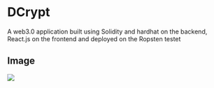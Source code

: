 # DCrypt

A web3.0 application built using Solidity and hardhat on the backend, React.js on the frontend and deployed on the Ropsten testet 

## Image

![](https://res.cloudinary.com/dmn19/image/upload/v1648651350/screencapture-localhost-3000-2022-03-02-21_51_22.png)
